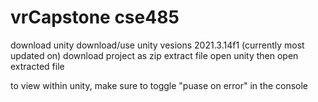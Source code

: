 # vrCapstone cse485


download unity
download/use unity vesions 2021.3.14f1 (currently most updated on)
download project as zip
extract file
open unity then open extracted file

to view within unity, make sure to toggle "puase on error" in the console 
